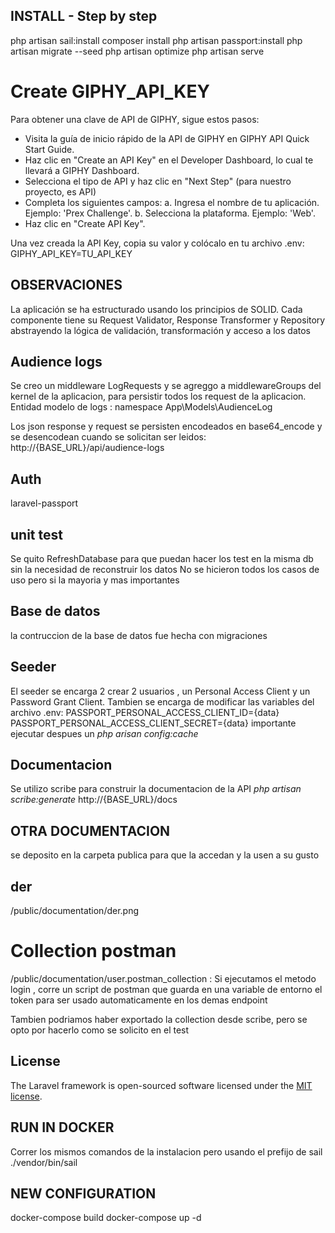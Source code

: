 ## INSTALL - Step by step 
php artisan sail:install
composer install
php artisan passport:install
php artisan migrate --seed
php artisan optimize
php artisan serve

# Create GIPHY_API_KEY
Para obtener una clave de API de GIPHY, sigue estos pasos:

- Visita la guía de inicio rápido de la API de GIPHY en GIPHY API Quick Start Guide.
- Haz clic en "Create an API Key" en el Developer Dashboard, lo cual te llevará a GIPHY Dashboard.
- Selecciona el tipo de API y haz clic en "Next Step" (para nuestro proyecto, es API)
- Completa los siguientes campos:
  a. Ingresa el nombre de tu aplicación. Ejemplo: 'Prex Challenge'.
  b. Selecciona la plataforma. Ejemplo: 'Web'.
- Haz clic en "Create API Key".

Una vez creada la API Key, copia su valor y colócalo en tu archivo .env:
GIPHY_API_KEY=TU_API_KEY


## OBSERVACIONES
La aplicación se ha estructurado usando los principios de SOLID.
Cada componente tiene su Request Validator, Response Transformer y Repository abstrayendo la lógica de validación, transformación y acceso a los datos

## Audience logs
Se creo un middleware LogRequests y se agreggo a middlewareGroups del kernel de la aplicacion, para persistir todos los request de la aplicacion.
Entidad modelo de logs : 
namespace App\Models\AudienceLog

Los json response y request se persisten encodeados en base64_encode y se desencodean cuando se solicitan ser leidos:
http://{BASE_URL}/api/audience-logs

## Auth
laravel-passport

## unit test
Se quito RefreshDatabase para que puedan hacer los test en la misma db sin la necesidad de reconstruir los datos
No se hicieron todos los casos de uso pero si la mayoria y mas importantes

## Base de datos
la contruccion de la base de datos fue hecha con migraciones

## Seeder
El seeder se encarga 2 crear 2 usuarios , un Personal Access Client y un Password Grant Client. Tambien se encarga de modificar las variables del archivo .env:
PASSPORT_PERSONAL_ACCESS_CLIENT_ID={data}
PASSPORT_PERSONAL_ACCESS_CLIENT_SECRET={data}
importante ejecutar despues un *php arisan config:cache*

## Documentacion
Se utilizo scribe para construir la documentacion de la API
*php artisan scribe:generate*
http://{BASE_URL}/docs

## OTRA DOCUMENTACION
se deposito en la carpeta publica para que la accedan y la usen a su gusto

## der
/public/documentation/der.png

# Collection postman
/public/documentation/user.postman_collection : 
Si ejecutamos el metodo login , corre un script de postman que guarda en una variable de entorno el token para ser usado automaticamente en los demas endpoint

Tambien podriamos haber exportado la collection desde scribe, pero se opto por hacerlo como se solicito en el test

## License
The Laravel framework is open-sourced software licensed under the [MIT license](https://opensource.org/licenses/MIT).

## RUN IN DOCKER
Correr los mismos comandos de la instalacion pero usando el prefijo de sail 
./vendor/bin/sail



## NEW CONFIGURATION
docker-compose build
docker-compose up -d

